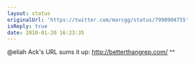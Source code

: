 ```yaml
---
layout: status
originalUrl: 'https://twitter.com/marcgg/status/7990904755'
isReply: true
date: 2010-01-20 16:23:35
---
```


@eliah Ack's URL sums it up: http://betterthangrep.com/ ^^
